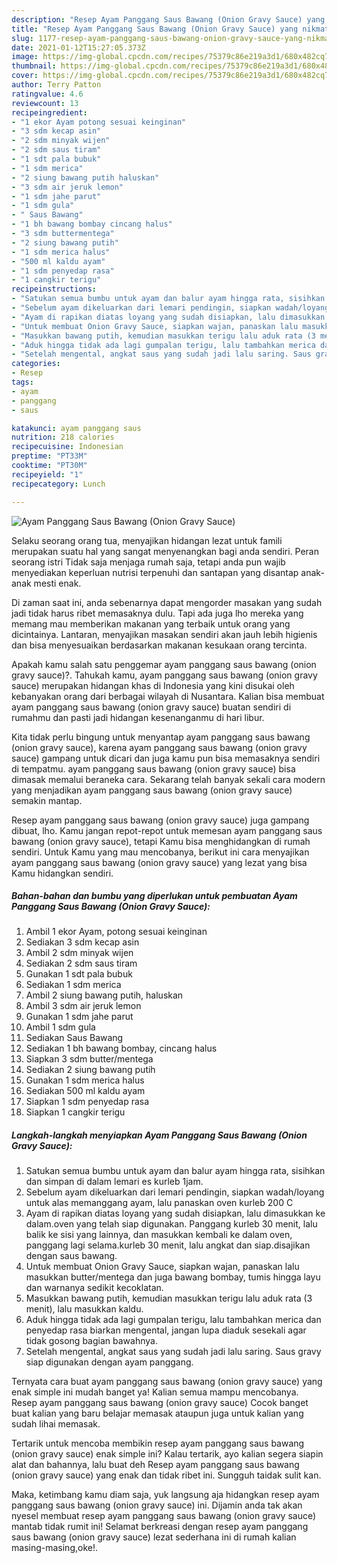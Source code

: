 ```yaml
---
description: "Resep Ayam Panggang Saus Bawang (Onion Gravy Sauce) yang nikmat dan Mudah Dibuat"
title: "Resep Ayam Panggang Saus Bawang (Onion Gravy Sauce) yang nikmat dan Mudah Dibuat"
slug: 1177-resep-ayam-panggang-saus-bawang-onion-gravy-sauce-yang-nikmat-dan-mudah-dibuat
date: 2021-01-12T15:27:05.373Z
image: https://img-global.cpcdn.com/recipes/75379c86e219a3d1/680x482cq70/ayam-panggang-saus-bawang-onion-gravy-sauce-foto-resep-utama.jpg
thumbnail: https://img-global.cpcdn.com/recipes/75379c86e219a3d1/680x482cq70/ayam-panggang-saus-bawang-onion-gravy-sauce-foto-resep-utama.jpg
cover: https://img-global.cpcdn.com/recipes/75379c86e219a3d1/680x482cq70/ayam-panggang-saus-bawang-onion-gravy-sauce-foto-resep-utama.jpg
author: Terry Patton
ratingvalue: 4.6
reviewcount: 13
recipeingredient:
- "1 ekor Ayam potong sesuai keinginan"
- "3 sdm kecap asin"
- "2 sdm minyak wijen"
- "2 sdm saus tiram"
- "1 sdt pala bubuk"
- "1 sdm merica"
- "2 siung bawang putih haluskan"
- "3 sdm air jeruk lemon"
- "1 sdm jahe parut"
- "1 sdm gula"
- " Saus Bawang"
- "1 bh bawang bombay cincang halus"
- "3 sdm buttermentega"
- "2 siung bawang putih"
- "1 sdm merica halus"
- "500 ml kaldu ayam"
- "1 sdm penyedap rasa"
- "1 cangkir terigu"
recipeinstructions:
- "Satukan semua bumbu untuk ayam dan balur ayam hingga rata, sisihkan dan simpan di dalam lemari es kurleb 1jam."
- "Sebelum ayam dikeluarkan dari lemari pendingin, siapkan wadah/loyang untuk alas memanggang ayam, lalu panaskan oven kurleb 200 C"
- "Ayam di rapikan diatas loyang yang sudah disiapkan, lalu dimasukkan ke dalam.oven yang telah siap digunakan. Panggang kurleb 30 menit, lalu balik ke sisi yang lainnya, dan masukkan kembali ke dalam oven, panggang lagi selama.kurleb 30 menit, lalu angkat dan siap.disajikan dengan saus bawang."
- "Untuk membuat Onion Gravy Sauce, siapkan wajan, panaskan lalu masukkan butter/mentega dan juga bawang bombay, tumis hingga layu dan warnanya sedikit kecoklatan."
- "Masukkan bawang putih, kemudian masukkan terigu lalu aduk rata (3 menit), lalu masukkan kaldu."
- "Aduk hingga tidak ada lagi gumpalan terigu, lalu tambahkan merica dan penyedap rasa biarkan mengental, jangan lupa diaduk sesekali agar tidak gosong bagian bawahnya."
- "Setelah mengental, angkat saus yang sudah jadi lalu saring. Saus gravy siap digunakan dengan ayam panggang."
categories:
- Resep
tags:
- ayam
- panggang
- saus

katakunci: ayam panggang saus 
nutrition: 218 calories
recipecuisine: Indonesian
preptime: "PT33M"
cooktime: "PT30M"
recipeyield: "1"
recipecategory: Lunch

---
```



![Ayam Panggang Saus Bawang (Onion Gravy Sauce)](https://img-global.cpcdn.com/recipes/75379c86e219a3d1/680x482cq70/ayam-panggang-saus-bawang-onion-gravy-sauce-foto-resep-utama.jpg)

Selaku seorang orang tua, menyajikan hidangan lezat untuk famili merupakan suatu hal yang sangat menyenangkan bagi anda sendiri. Peran seorang istri Tidak saja menjaga rumah saja, tetapi anda pun wajib menyediakan keperluan nutrisi terpenuhi dan santapan yang disantap anak-anak mesti enak.

Di zaman  saat ini, anda sebenarnya dapat mengorder masakan yang sudah jadi tidak harus ribet memasaknya dulu. Tapi ada juga lho mereka yang memang mau memberikan makanan yang terbaik untuk orang yang dicintainya. Lantaran, menyajikan masakan sendiri akan jauh lebih higienis dan bisa menyesuaikan berdasarkan makanan kesukaan orang tercinta. 



Apakah kamu salah satu penggemar ayam panggang saus bawang (onion gravy sauce)?. Tahukah kamu, ayam panggang saus bawang (onion gravy sauce) merupakan hidangan khas di Indonesia yang kini disukai oleh kebanyakan orang dari berbagai wilayah di Nusantara. Kalian bisa membuat ayam panggang saus bawang (onion gravy sauce) buatan sendiri di rumahmu dan pasti jadi hidangan kesenanganmu di hari libur.

Kita tidak perlu bingung untuk menyantap ayam panggang saus bawang (onion gravy sauce), karena ayam panggang saus bawang (onion gravy sauce) gampang untuk dicari dan juga kamu pun bisa memasaknya sendiri di tempatmu. ayam panggang saus bawang (onion gravy sauce) bisa dimasak memalui beraneka cara. Sekarang telah banyak sekali cara modern yang menjadikan ayam panggang saus bawang (onion gravy sauce) semakin mantap.

Resep ayam panggang saus bawang (onion gravy sauce) juga gampang dibuat, lho. Kamu jangan repot-repot untuk memesan ayam panggang saus bawang (onion gravy sauce), tetapi Kamu bisa menghidangkan di rumah sendiri. Untuk Kamu yang mau mencobanya, berikut ini cara menyajikan ayam panggang saus bawang (onion gravy sauce) yang lezat yang bisa Kamu hidangkan sendiri.

<!--inarticleads1-->

##### Bahan-bahan dan bumbu yang diperlukan untuk pembuatan Ayam Panggang Saus Bawang (Onion Gravy Sauce):

1. Ambil 1 ekor Ayam, potong sesuai keinginan
1. Sediakan 3 sdm kecap asin
1. Ambil 2 sdm minyak wijen
1. Sediakan 2 sdm saus tiram
1. Gunakan 1 sdt pala bubuk
1. Sediakan 1 sdm merica
1. Ambil 2 siung bawang putih, haluskan
1. Ambil 3 sdm air jeruk lemon
1. Gunakan 1 sdm jahe parut
1. Ambil 1 sdm gula
1. Sediakan  Saus Bawang
1. Sediakan 1 bh bawang bombay, cincang halus
1. Siapkan 3 sdm butter/mentega
1. Sediakan 2 siung bawang putih
1. Gunakan 1 sdm merica halus
1. Sediakan 500 ml kaldu ayam
1. Siapkan 1 sdm penyedap rasa
1. Siapkan 1 cangkir terigu




<!--inarticleads2-->

##### Langkah-langkah menyiapkan Ayam Panggang Saus Bawang (Onion Gravy Sauce):

1. Satukan semua bumbu untuk ayam dan balur ayam hingga rata, sisihkan dan simpan di dalam lemari es kurleb 1jam.
1. Sebelum ayam dikeluarkan dari lemari pendingin, siapkan wadah/loyang untuk alas memanggang ayam, lalu panaskan oven kurleb 200 C
1. Ayam di rapikan diatas loyang yang sudah disiapkan, lalu dimasukkan ke dalam.oven yang telah siap digunakan. Panggang kurleb 30 menit, lalu balik ke sisi yang lainnya, dan masukkan kembali ke dalam oven, panggang lagi selama.kurleb 30 menit, lalu angkat dan siap.disajikan dengan saus bawang.
1. Untuk membuat Onion Gravy Sauce, siapkan wajan, panaskan lalu masukkan butter/mentega dan juga bawang bombay, tumis hingga layu dan warnanya sedikit kecoklatan.
1. Masukkan bawang putih, kemudian masukkan terigu lalu aduk rata (3 menit), lalu masukkan kaldu.
1. Aduk hingga tidak ada lagi gumpalan terigu, lalu tambahkan merica dan penyedap rasa biarkan mengental, jangan lupa diaduk sesekali agar tidak gosong bagian bawahnya.
1. Setelah mengental, angkat saus yang sudah jadi lalu saring. Saus gravy siap digunakan dengan ayam panggang.




Ternyata cara buat ayam panggang saus bawang (onion gravy sauce) yang enak simple ini mudah banget ya! Kalian semua mampu mencobanya. Resep ayam panggang saus bawang (onion gravy sauce) Cocok banget buat kalian yang baru belajar memasak ataupun juga untuk kalian yang sudah lihai memasak.

Tertarik untuk mencoba membikin resep ayam panggang saus bawang (onion gravy sauce) enak simple ini? Kalau tertarik, ayo kalian segera siapin alat dan bahannya, lalu buat deh Resep ayam panggang saus bawang (onion gravy sauce) yang enak dan tidak ribet ini. Sungguh taidak sulit kan. 

Maka, ketimbang kamu diam saja, yuk langsung aja hidangkan resep ayam panggang saus bawang (onion gravy sauce) ini. Dijamin anda tak akan nyesel membuat resep ayam panggang saus bawang (onion gravy sauce) mantab tidak rumit ini! Selamat berkreasi dengan resep ayam panggang saus bawang (onion gravy sauce) lezat sederhana ini di rumah kalian masing-masing,oke!.

